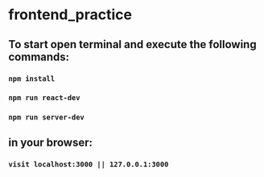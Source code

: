 # frontend_practice

## To start open terminal and execute the following commands:

### `npm install`

### `npm run react-dev`

### `npm run server-dev`

## in your browser:

### `visit localhost:3000 || 127.0.0.1:3000`